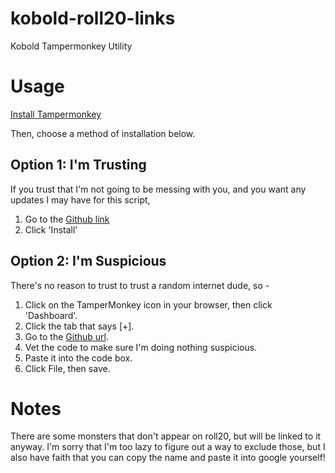 # kobold-roll20-links
Kobold Tampermonkey Utility

# Usage

[Install Tampermonkey](https://chrome.google.com/webstore/detail/tampermonkey/dhdgffkkebhmkfjojejmpbldmpobfkfo?hl=en)

Then, choose a method of installation below.


## Option 1: I'm Trusting

If you trust that I'm not going to be messing with you, and you want any updates I may have for this script,

1. Go to the [Github link](https://github.com/RankWeis/kobold-roll20-links/raw/master/Kobold.club%20Roll20%20Linker.user.js)
2. Click 'Install'

## Option 2: I'm Suspicious

There's no reason to trust to trust a random internet dude, so - 

1. Click on the TamperMonkey icon in your browser, then click 'Dashboard'.
2. Click the tab that says [+].
3. Go to the [Github url](https://github.com/RankWeis/kobold-roll20-links/blob/master/Kobold.club%20Roll20%20Linker.user.js).
4. Vet the code to make sure I'm doing nothing suspicious.
5. Paste it into the code box. 
6. Click File, then save.


# Notes

There are some monsters that don't appear on roll20, but will be linked to it anyway. I'm sorry that I'm too lazy to figure out a way to exclude those, but I also have faith that you can copy the name and paste it into google yourself!
